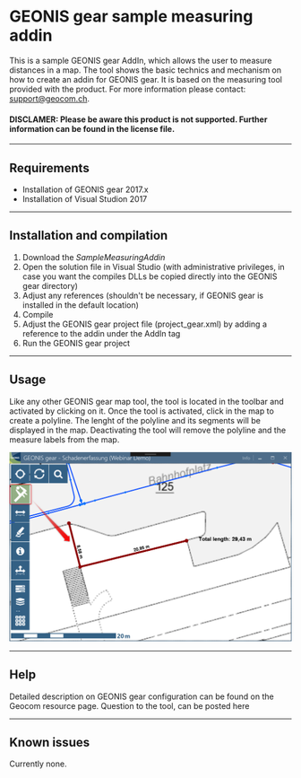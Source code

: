 # GEONIS gear sample measuring addin

This is a sample GEONIS gear AddIn, which allows the user to measure distances in a map. The tool shows the basic technics and mechanism on how to create an addin for GEONIS gear. It is based on the measuring tool provided with the product. For more information please contact: support@geocom.ch. 

#### DISCLAMER: Please be aware this product is not supported. Further information can be found in the license file.

------
## Requirements

- Installation of GEONIS gear 2017.x 
- Installation of Visual Studion 2017

------
## Installation and compilation

1. Download the *SampleMeasuringAddin* 
2. Open the solution file in Visual Studio (with administrative privileges, in case you want the compiles DLLs be copied directly into the GEONIS gear directory)
3. Adjust any references (shouldn't be necessary, if GEONIS gear is installed in the default location)
4. Compile
5. Adjust the GEONIS gear project file (project_gear.xml) by adding a reference to the addin under the AddIn tag
6. Run the GEONIS gear project


------
## Usage 

Like any other GEONIS gear map tool, the tool is located in the toolbar and activated by clicking on it. Once the tool is activated, click in the map to create a polyline. The lenght of the polyline and its segments will be displayed in the map.
Deactivating the tool will remove the polyline and the measure labels from the map.

![Alt text](https://github.com/geocom-gis/SampleMeasuringAddIn/blob/master/SampleMeasuringAddIn/measuring_sample_screenshot_1.png)

------
## Help

Detailed description on GEONIS gear configuration can be found on the Geocom resource page. Question to the tool, can be posted here


------
## Known issues

Currently none.
